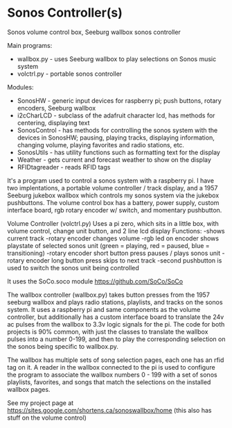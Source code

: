 # Sonos Controller(s)
Sonos volume control box, 
Seeburg wallbox sonos controller

Main programs:   
  - wallbox.py - uses Seeburg wallbox to play selections on Sonos music system
  - volctrl.py - portable sonos controller

Modules:        
  - SonosHW    - generic input devices for raspberry pi; push buttons, rotary encoders, Seeburg wallbox           
  - i2cCharLCD - subclass of the adafruit character lcd, has methods for centering, displaying text
  - SonosControl - has methods for controlling the sonos system with the devices in SonosHW; pausing, playing tracks,
    displaying information, changing volume, playing favorites and radio stations, etc.
  - SonosUtils - has utility functions such as formatting text for the display
  - Weather  - gets current and forecast weather to show on the display
  - RFIDtagreader - reads RFID tags

It's a program used to control a sonos system with a raspberry pi.  I have two implentations, a portable volume controller / track display, and a 1957 Seeburg jukebox wallbox which controls my sonos system via the jukebox pushbuttons.
The volume control box has a battery, power supply, custom interface board, rgb rotary encoder w/ switch, and momentary pushbutton.

Volume Controller (volctrl.py)
Uses a pi zero, which sits in a little box, with volume control, change unit button, and 2 line lcd display
Functions:
  -shows current track
  -rotary encoder changes volume
  -rgb led on encoder shows playstate of selected sonos unit (green = playing, red = paused, blue =  transitioning)
  -rotary encoder  short button press pauses / plays sonos unit
  -rotary encoder long button press skips to next track
  -second pushbutton is used to switch the sonos unit being controlled
  
It uses the SoCo.soco module https://github.com/SoCo/SoCo

The wallbox controller (wallbox.py) takes button presses from the 1957 seeburg wallbox and plays radio stations, playlists, and tracks on the sonos system.  It uses a raspberry pi and same components as the volume controller, but additionally has a custom interface board to translate the 24v ac pulses from the wallbox to 3.3v logic signals for the pi.  The code for both projects is 90% common, with just the classes to translate the wallbox pulses into a number 0-199, and then to play the corresponding selection on the sonos being specific to wallbox.py.

The wallbox has multiple sets of song selection pages, each one has an rfid tag on it.  A reader in the wallbox connected to the pi is used to configure the program to associate the wallbox numbers 0 - 199 with a set of sonos playlists, favorites, and songs that match the selections on the installed wallbox pages.

See my project page at https://sites.google.com/shortens.ca/sonoswallbox/home  (this also has stuff on the volume control)
